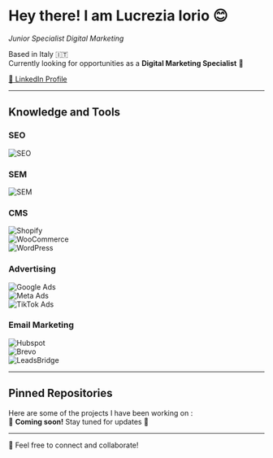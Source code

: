 # Hey there! I am Lucrezia Iorio 😊

*Junior Specialist Digital Marketing*  

Based in Italy 🇮🇹  
Currently looking for opportunities as a **Digital Marketing Specialist** 🚀  

[📎 LinkedIn Profile](https://www.linkedin.com/in/lucrezia-iorio-98aa6b324)  

---

## Knowledge and Tools  

### SEO  
![SEO](https://img.shields.io/badge/-SEO-009688?logo=google&logoColor=white&style=flat-square)  

### SEM  
![SEM](https://img.shields.io/badge/-SEM-FF9800?logo=google-ads&logoColor=white&style=flat-square)  

### CMS  
![Shopify](https://img.shields.io/badge/-Shopify-7AB55C?logo=shopify&logoColor=white&style=flat-square)  
![WooCommerce](https://img.shields.io/badge/-WooCommerce-96588A?logo=woocommerce&logoColor=white&style=flat-square)  
![WordPress](https://img.shields.io/badge/-WordPress-21759B?logo=wordpress&logoColor=white&style=flat-square)  

### Advertising  
![Google Ads](https://img.shields.io/badge/-Google%20Ads-4285F4?logo=google-ads&logoColor=white&style=flat-square)  
![Meta Ads](https://img.shields.io/badge/-Meta%20Ads-1877F2?logo=meta&logoColor=white&style=flat-square)  
![TikTok Ads](https://img.shields.io/badge/-TikTok%20Ads-000000?logo=tiktok&logoColor=white&style=flat-square)  

### Email Marketing  
![Hubspot](https://img.shields.io/badge/-Hubspot-FF7A59?logo=hubspot&logoColor=white&style=flat-square)  
![Brevo](https://img.shields.io/badge/-Brevo-0055FF?logo=sendinblue&logoColor=white&style=flat-square)  
![LeadsBridge](https://img.shields.io/badge/-LeadsBridge-2C3E50?logo=dataiku&logoColor=white&style=flat-square)  

---

## Pinned Repositories  
Here are some of the projects I have been working on :  
📌 **Coming soon!** Stay tuned for updates 🚀  

---

💬 Feel free to connect and collaborate!  

